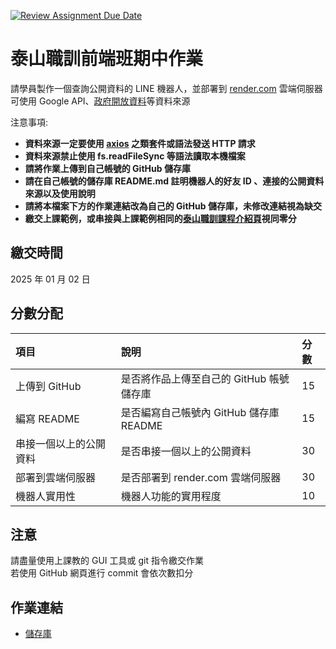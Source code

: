 [![Review Assignment Due Date](https://classroom.github.com/assets/deadline-readme-button-22041afd0340ce965d47ae6ef1cefeee28c7c493a6346c4f15d667ab976d596c.svg)](https://classroom.github.com/a/I8mlcqjs)

# 泰山職訓前端班期中作業

請學員製作⼀個查詢公開資料的 LINE 機器⼈，並部署到 [render.com](https://render.com/) 雲端伺服器  
可使⽤ Google API、[政府開放資料](https://data.gov.tw/)等資料來源

注意事項:

- **資料來源一定要使用 [axios](https://github.com/axios/axios) 之類套件或語法發送 HTTP 請求**
- **資料來源禁止使用 fs.readFileSync 等語法讀取本機檔案**
- **請將作業上傳到自己帳號的 GitHub 儲存庫**
- **請在自己帳號的儲存庫 README.md 註明機器⼈的好友 ID 、連接的公開資料來源以及使⽤說明**
- **請將本檔案下方的作業連結改為自己的 GitHub 儲存庫，未修改連結視為缺交**
- **繳交上課範例，或串接與上課範例相同的[泰山職訓課程介紹頁](https://wdaweb.github.io/)視同零分**

## 繳交時間

2025 年 01 月 02 日

## 分數分配

| 項⽬                   | 說明                                     | 分數 |
| :--------------------- | :--------------------------------------- | :--- |
| 上傳到 GitHub          | 是否將作品上傳⾄自己的 GitHub 帳號儲存庫 | 15   |
| 編寫 README            | 是否編寫自己帳號內 GitHub 儲存庫 README  | 15   |
| 串接⼀個以上的公開資料 | 是否串接⼀個以上的公開資料               | 30   |
| 部署到雲端伺服器       | 是否部署到 render.com 雲端伺服器         | 30   |
| 機器⼈實⽤性           | 機器⼈功能的實⽤程度                     | 10   |

## 注意

請盡量使用上課教的 GUI 工具或 git 指令繳交作業  
若使用 GitHub 網頁進行 commit 會依次數扣分

## 作業連結

- [儲存庫](https://github.com/Tmkpurin/linebot)
